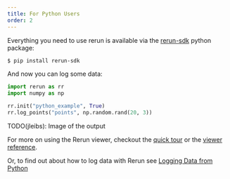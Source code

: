 ```yaml
---
title: For Python Users
order: 2
---
```


Everything you need to use rerun is available via the [rerun-sdk](https://pypi.org/project/rerun-sdk/) python package:
```bash
$ pip install rerun-sdk
```

And now you can log some data:
```python
import rerun as rr
import numpy as np

rr.init("python_example", True)
rr.log_points("points", np.random.rand(20, 3))
```
TODO(jleibs): Image of the output

For more on using the Rerun viewer, checkout the [quick tour](getting-started/quick-tour) or the
[viewer reference](reference/viewer).

Or, to find out about how to log data with Rerun see [Logging Data from Python](getting-started/logging-data-python)
